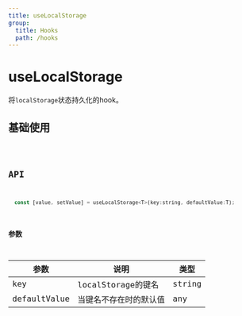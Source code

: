 ```yaml
---
title: useLocalStorage
group:
  title: Hooks
  path: /hooks
---
```


# useLocalStorage

将`localStorage`状态持久化的hook。

## 基础使用

<code src="./demos/demo1.tsx" />

## API

```javascript
  const [value, setValue] = useLocalStorage<T>(key:string, defaultValue:T);
```

### 参数

| 参数         | 说明                   | 类型   |
| ------------ | ---------------------- | ------ |
| key          | localStorage的键名     | string |
| defaultValue | 当键名不存在时的默认值 | any    |

